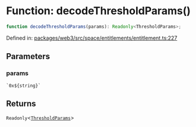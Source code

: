# Function: decodeThresholdParams()

```ts
function decodeThresholdParams(params): Readonly<ThresholdParams>;
```

Defined in: [packages/web3/src/space/entitlements/entitlement.ts:227](https://github.com/towns-protocol/towns/blob/0db1fd0ac7258e8db8cedfb6183e8eade8284fa1/packages/web3/src/space/entitlements/entitlement.ts#L227)

## Parameters

### params

`` `0x${string}` ``

## Returns

`Readonly`\<[`ThresholdParams`](../type-aliases/ThresholdParams.md)\>
